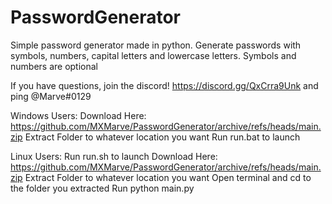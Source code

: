 # PasswordGenerator
Simple password generator made in python. 
Generate passwords with symbols, numbers, capital letters and lowercase letters. 
Symbols and numbers are optional 

If you have questions, join the discord! https://discord.gg/QxCrra9Unk and ping @Marve#0129

Windows Users:
Download Here: https://github.com/MXMarve/PasswordGenerator/archive/refs/heads/main.zip
Extract Folder to whatever location you want
Run run.bat to launch

Linux Users:
Run run.sh to launch
Download Here: https://github.com/MXMarve/PasswordGenerator/archive/refs/heads/main.zip
Extract Folder to whatever location you want
Open terminal and cd to the folder you extracted
Run python main.py
